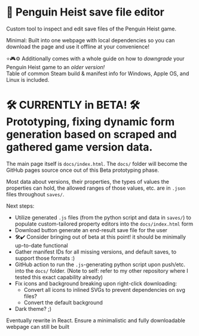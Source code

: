 # 🐧 Penguin Heist save file editor
Custom tool to inspect and edit save files of the Penguin Heist game.

Minimal: Built into one webpage with local dependencies so you can download the page and use it offline at your convenience!

⭐🎮⚙️ Additionally comes with a whole guide on how to _downgrade_ your Penguin Heist game to an _older version!_  
Table of common Steam build & manifest info for Windows, Apple OS, and Linux is included.

# **🛠️ CURRENTLY in BETA! 🛠️ Prototyping, fixing dynamic form generation based on scraped and gathered game version data.**
The main page itself is `docs/index.html`. The `docs/` folder will become the GitHub pages source once out of this Beta prototyping phase.

Most data about versions, their properties, the types of values the properties can hold, the allowed ranges of those values, etc. are in `.json` files throughout `saves/`.

Next steps:
- Utilize generated `.js` files (from the python script and data in `saves/`) to populate custom-tailored property editors into the `docs/index.html` form
- Download button generate an end-result save file for the user
- 🛠️✔️ Consider bringing out of beta at this point! it should be minimally up-to-date functional
- Gather manifest IDs for all missing versions, and default saves, to support those formats :)
- GitHub action to run the `.js`-generating python script upon push/etc. into the `docs/` folder. (Note to self: refer to my other repository where I tested this exact capability already)
- Fix icons and background breaking upon right-click downloading:
  - Convert all icons to inlined SVGs to prevent dependencies on svg files?
  - Convert the default background
- Dark theme? ;)

Eventually rewrite in React. Ensure a minimalistic and fully downloadable webpage can still be built
